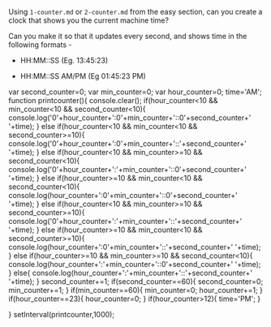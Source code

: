 Using `1-counter.md` or `2-counter.md` from the easy section, can you create a
clock that shows you the current machine time?

Can you make it so that it updates every second, and shows time in the following formats - 

 - HH:MM::SS (Eg. 13:45:23)

 - HH:MM::SS AM/PM (Eg 01:45:23 PM)

var second_counter=0;
var min_counter=0;
var hour_counter=0;
time='AM';
function printcounter(){
  console.clear();
  if(hour_counter<10 && min_counter<10 && second_counter<10){
    console.log('0'+hour_counter+':0'+min_counter+'::0'+second_counter+' '+time);
  }
  else if(hour_counter<10 && min_counter<10 && second_counter>=10){
    console.log('0'+hour_counter+':0'+min_counter+'::'+second_counter+' '+time);
  }
  else if(hour_counter<10 && min_counter>=10 && second_counter<10){
    console.log('0'+hour_counter+':'+min_counter+'::0'+second_counter+' '+time);
  }
  else if(hour_counter>=10 && min_counter<10 && second_counter<10){
    console.log(hour_counter+':0'+min_counter+'::0'+second_counter+' '+time);
  }
  else if(hour_counter<10 && min_counter>=10 && second_counter>=10){
    console.log('0'+hour_counter+':'+min_counter+'::'+second_counter+' '+time);
  }
  else if(hour_counter>=10 && min_counter<10 && second_counter>=10){
    console.log(hour_counter+':0'+min_counter+'::'+second_counter+' '+time);
  }
  else if(hour_counter>=10 && min_counter>=10 && second_counter<10){
    console.log(hour_counter+':'+min_counter+'::0'+second_counter+' '+time);
  }
  else{
    console.log(hour_counter+':'+min_counter+'::'+second_counter+' '+time);
  }
  second_counter+=1;
  if(second_counter==60){
    second_counter=0;
    min_counter+=1;
  }
  if(min_counter==60){
    min_counter=0;
    hour_counter+=1;
    }
  if(hour_counter==23){
    hour_counter=0;
  }
  if(hour_counter>12){
  time='PM';
  }
  
}
setInterval(printcounter,1000);
